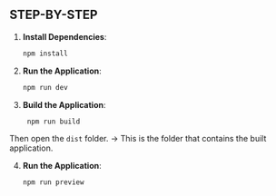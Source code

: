 ## STEP-BY-STEP

1. **Install Dependencies**:

   ```bash
   npm install
   ```

2. **Run the Application**:

   ```bash
   npm run dev
   ```

3. **Build the Application**:
   ```bash
    npm run build
   ```

Then open the `dist` folder. -> This is the folder that contains the built application.

4. **Run the Application**:

   ```bash
   npm run preview
   ```

